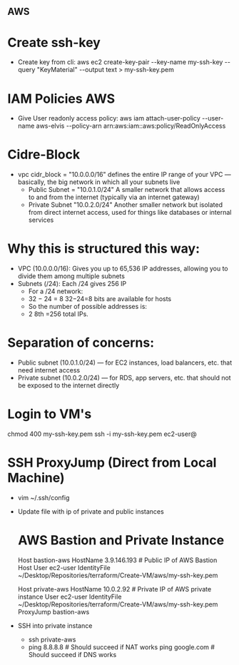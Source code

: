 ## AWS
# Create ssh-key #
- Create key from cli:
    aws ec2 create-key-pair --key-name my-ssh-key --query "KeyMaterial" --output text > my-ssh-key.pem

# IAM Policies AWS
- Give User readonly access policy:
    aws iam attach-user-policy --user-name aws-elvis --policy-arn arn:aws:iam::aws:policy/ReadOnlyAccess

# Cidre-Block
- vpc cidr_block = "10.0.0.0/16" defines the entire IP range of your VPC — basically, the big network in which all 
    your subnets live
  - Public Subnet = "10.0.1.0/24" A smaller network that allows access to and from the internet (typically via an 
  internet gateway)
  - Private Subnet "10.0.2.0/24" Another smaller network but isolated from direct internet access, used for things like 
  databases or internal services

# Why this is structured this way:
- VPC (10.0.0.0/16): Gives you up to 65,536 IP addresses, allowing you to divide them among multiple subnets
- Subnets (/24): Each /24 gives 256 IP
  - For a /24 network:
  - 32 − 24 = 8 32−24=8 bits are available for hosts
  - So the number of possible addresses is:
  - 2 8th =256 total IPs.
# Separation of concerns:
- Public subnet (10.0.1.0/24) — for EC2 instances, load balancers, etc. that need internet access
- Private subnet (10.0.2.0/24) — for RDS, app servers, etc. that should not be exposed to the internet directly

# Login to VM's
chmod 400 my-ssh-key.pem
ssh -i my-ssh-key.pem ec2-user@<public-ip>

# SSH ProxyJump (Direct from Local Machine)
- vim ~/.ssh/config
- Update file with ip of private and public instances
    # AWS Bastion and Private Instance
    Host bastion-aws
    HostName 3.9.146.193  # Public IP of AWS Bastion Host
    User ec2-user
    IdentityFile ~/Desktop/Repositories/terraform/Create-VM/aws/my-ssh-key.pem
    
    Host private-aws
    HostName 10.0.2.92  # Private IP of AWS private instance
    User ec2-user
    IdentityFile ~/Desktop/Repositories/terraform/Create-VM/aws/my-ssh-key.pem
    ProxyJump bastion-aws

- SSH into private instance
    - ssh private-aws
    - ping 8.8.8.8     # Should succeed if NAT works
      ping google.com  # Should succeed if DNS works
